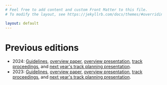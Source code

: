 ```yaml
---
# Feel free to add content and custom Front Matter to this file.
# To modify the layout, see https://jekyllrb.com/docs/themes/#overriding-theme-defaults

layout: default
---
```


# Previous editions

* 2024: <a href="guidelines-2024">Guidelines</a>, <a href="https://trec.nist.gov/pubs/trec33/papers/Overview_tot.pdf" target="_blank">overview paper</a>, <a href="https://docs.google.com/presentation/d/1hieEN2lJ27492TFI4fa6wkQ8DPlVlBtlS1PU90neAyk" target="_blank">overview presentation</a>, <a href="https://trec.nist.gov/pubs/trec33/xref.html#tot" target="_blank">track proceedings</a>, and <a href="https://docs.google.com/presentation/d/1NoxhMSkZrhcrJBVoRmC_9b_hPB5OF7QNjkPLBMUoxZE" target="_blank">next year's track planning presentation</a>.
* 2023: <a href="guidelines-2023">Guidelines</a>, <a href="https://trec.nist.gov/pubs/trec32/papers/Overview_tot.pdf" target="_blank">overview paper</a>, <a href="https://docs.google.com/presentation/d/1HJQGPdEMpric7__KDkDQ32Dc5OBknaZ6zs9pC_mPM4U" target="_blank">overview presentation</a>, <a href="https://trec.nist.gov/pubs/trec32/xref.html#tot" target="_blank">track proceedings</a>, and <a href="https://docs.google.com/presentation/d/1gMToQywybkU3ajdF4z6L9FhkOkXh5XdPc3paaZAbvlQ" target="_blank">next year's track planning presentation</a>.

